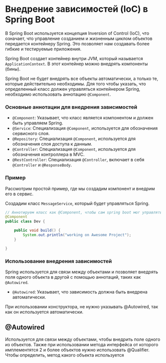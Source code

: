 # Внедрение зависимостей (IoC) в Spring Boot

В Spring Boot используется концепция Inversion of Control (IoC), что означает, что управление созданием и жизненным
циклом объектов передается контейнеру Spring. Это позволяет нам создавать более гибкие и тестируемые приложения.

Spring Boot создает контейнер внутри JVM, который называется `ApplicationContext`. В этот контейнер можно внедрять
компоненты (бины).

Spring Boot не будет внедрять все объекты автоматически, а только те, которые действительно необходимы. Для того чтобы
указать, что определенный класс должен управляться контейнером Spring, необходимо использовать аннотацию `@Component`.

### Основные аннотации для внедрения зависимостей

- `@Component`: Указывает, что класс является компонентом и должен быть управляем Spring.
- `@Service`: Специализация `@Component`, используется для обозначения сервисного слоя.
- `@Repository`: Специализация `@Component`, используется для обозначения слоя доступа к данным.
- `@Controller`: Специализация `@Component`, используется для обозначения контроллера в MVC.
- `@RestController`: Специализация `@Controller`, включает в себя `@Controller` и `@ResponseBody`.

### Пример

Рассмотрим простой пример, где мы создадим компонент и внедрим его в сервис.

Создадим класс `MessageService`, который будет управляться Spring.

```java
// Аннотируем класс как @Component, чтобы сам spring boot мог управлять этим объектом.
@Component
public class Dev {

    public void build() {
        System.out.println("working on Awesome Project");
    }

}
```
### Использование внедрения зависимостей

Spring используется для связи между объектами и позволяет внедрять поля одного объекта в другой с помощью аннотаций, таких как `@Autowired`.

- `@Autowired`: Указывает, что зависимость должна быть внедрена автоматически.

При использовании конструктора, не нужно указывать @Autowired, так как он используется автоматически.

## @Autowired
Используется для связи между объектами, чтобы внедрить поле одного из объектов.
Также при использовании метода интерфейса от которого имплементятся 2 и более объектов нужно использовать @Qualifier.
Чтобы определить, метод какого объекта используется




